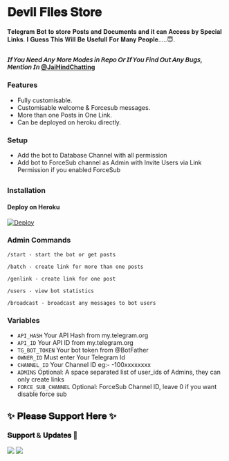 # 𝐃𝐞𝐯𝐢𝐥 𝐅𝐢𝐥𝐞𝐬 𝐒𝐭𝐨𝐫𝐞

𝐓𝐞𝐥𝐞𝐠𝐫𝐚𝐦 𝐁𝐨𝐭 𝐭𝐨 𝐬𝐭𝐨𝐫𝐞 𝐏𝐨𝐬𝐭𝐬 𝐚𝐧𝐝 𝐃𝐨𝐜𝐮𝐦𝐞𝐧𝐭𝐬 𝐚𝐧𝐝 𝐢𝐭 𝐜𝐚𝐧 𝐀𝐜𝐜𝐞𝐬𝐬 𝐛𝐲 𝐒𝐩𝐞𝐜𝐢𝐚𝐥 𝐋𝐢𝐧𝐤𝐬.
𝐈 𝐆𝐮𝐞𝐬𝐬 𝐓𝐡𝐢𝐬 𝐖𝐢𝐥𝐥 𝐁𝐞 𝐔𝐬𝐞𝐟𝐮𝐥𝐥 𝐅𝐨𝐫 𝐌𝐚𝐧𝐲 𝐏𝐞𝐨𝐩𝐥𝐞.....😇.

##

**𝘐𝘧 𝘠𝘰𝘶 𝘕𝘦𝘦𝘥 𝘈𝘯𝘺 𝘔𝘰𝘳𝘦 𝘔𝘰𝘥𝘦𝘴 𝘪𝘯 𝘙𝘦𝘱𝘰 𝘖𝘳 𝘐𝘧 𝘠𝘰𝘶 𝘍𝘪𝘯𝘥 𝘖𝘶𝘵 𝘈𝘯𝘺 𝘉𝘶𝘨𝘴, 𝘔𝘦𝘯𝘵𝘪𝘰𝘯 𝘐𝘯 [@JaiHindChatting ](https://www.telegram.dog/JaiHindChatting)**

### Features
- Fully customisable.
- Customisable welcome & Forcesub messages.
- More than one Posts in One Link.
- Can be deployed on heroku directly.

### Setup

- Add the bot to Database Channel with all permission
- Add bot to ForceSub channel as Admin with Invite Users via Link Permission if you enabled ForceSub 

##
### Installation
#### Deploy on Heroku
[![Deploy](https://www.herokucdn.com/deploy/button.svg)](https://heroku.com/deploy?template=https://github.com/RymOfficial/HackerFileShare)</br>


### Admin Commands

```
/start - start the bot or get posts

/batch - create link for more than one posts

/genlink - create link for one post

/users - view bot statistics

/broadcast - broadcast any messages to bot users
```

### Variables

* `API_HASH` Your API Hash from my.telegram.org
* `API_ID` Your API ID from my.telegram.org
* `TG_BOT_TOKEN` Your bot token from @BotFather
* `OWNER_ID` Must enter Your Telegram Id
* `CHANNEL_ID` Your Channel ID eg:- -100xxxxxxxx
* `ADMINS` Optional: A space separated list of user_ids of Admins, they can only create links
* `FORCE_SUB_CHANNEL` Optional: ForceSub Channel ID, leave 0 if you want disable force sub

## ✨ 𝐏𝐥𝐞𝐚𝐬𝐞 𝐒𝐮𝐩𝐩𝐨𝐫𝐭 𝐇𝐞𝐫𝐞 ✨

### 𝐒𝐮𝐩𝐩𝐨𝐫𝐭 & 𝐔𝐩𝐝𝐚𝐭𝐞𝐬 🎑
<a href="https://t.me/JaiHindChatting"><img src="https://img.shields.io/badge/Join-Group%20Support-blue.svg?style=for-the-badge&logo=Telegram"></a> <a href="https://t.me/RymOfficial"><img src="https://img.shields.io/badge/Join-Updates%20Channel-blue.svg?style=for-the-badge&logo=Telegram"></a>
